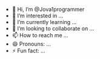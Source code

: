 - 👋 Hi, I’m @Jova1programmer
- 👀 I’m interested in ...
- 🌱 I’m currently learning ...
- 💞️ I’m looking to collaborate on ...
- 📫 How to reach me ...
- 😄 Pronouns: ...
- ⚡ Fun fact: ...

<!---
Jova1programmer/Jova1programmer is a ✨ special ✨ repository because its `README.md` (this file) appears on your GitHub profile.
You can click the Preview link to take a look at your changes.
--->
